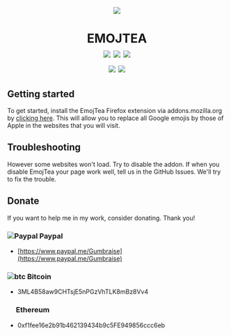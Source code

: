 <p align="center"><img src="https://user-images.githubusercontent.com/34947108/79008623-13598e80-7b5e-11ea-998e-0b89ac72e2e3.png"><br>
<h1 align="center">EMOJTEA<BR>
<img src="https://img.shields.io/badge/build-passing-success">
<img src="https://img.shields.io/badge/firefox-passing-success?&logo=appveyor">
<img src="https://img.shields.io/badge/chrome-failing-critical?&logo=appveyor"><br>
<img src="https://img.shields.io/github/repo-size/gumbraise/emojtea">
<img src="https://img.shields.io/amo/dw/emojtea">
</h1>
</p>

## Getting started

To get started, install the EmojTea Firefox extension via addons.mozilla.org by <a href="https://addons.mozilla.org/fr/firefox/addon/emojtea/">clicking here</a>. This will allow you to replace all Google emojis by those of Apple in the websites that you will visit.

## Troubleshooting

However some websites won't load. Try to disable the addon. If when you disable EmojTea your page work well, tell us in the GitHub Issues. We'll try to fix the trouble.

## Donate

If you want to help me in my work, consider donating. Thank you!

### ![Paypal](https://raw.githubusercontent.com/reek/anti-adblock-killer/gh-pages/images/paypal.png) Paypal

- [https://www.paypal.me/Gumbraise](https://www.paypal.me/Gumbraise)

### ![btc](https://raw.githubusercontent.com/reek/anti-adblock-killer/gh-pages/images/bitcoin.png) Bitcoin

- 3ML4B58aw9CHTsjE5nPGzVhTLK8mBz8Vv4

### <img src="https://www.logolynx.com/images/logolynx/b0/b0839301e62a21664ea82d24ab1a0414.png" width="16" height="16" /> Ethereum

- 0xf1fee16e2b91b462139434b9c5FE949856ccc6eb